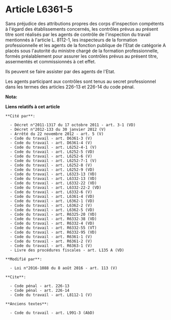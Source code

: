 # Article L6361-5

Sans préjudice des attributions propres des corps d'inspection compétents à l'égard des établissements concernés, les
contrôles prévus au présent titre sont réalisés par les agents de contrôle de l'inspection du travail mentionnés à l'article
L. 8112-1, les inspecteurs de la formation professionnelle et les agents de la fonction publique de l'Etat de catégorie A
placés sous l'autorité du ministre chargé de la formation professionnelle, formés préalablement pour assurer les contrôles
prévus au présent titre, assermentés et commissionnés à cet effet. 

Ils peuvent se faire assister par des agents de l'Etat. 

Les agents participant aux contrôles sont tenus au secret professionnel dans les termes des articles 226-13 et 226-14 du code
pénal.

**Nota:**



**Liens relatifs à cet article**

	**Cité par**:

	  - Décret n°2011-1317 du 17 octobre 2011 - art. 3-1 (VD)
	  - Décret n°2012-133 du 30 janvier 2012 (V)
	  - Arrêté du 22 novembre 2012 - art. 5 (V)
	  - Code du travail - art. D6361-3 (V)
	  - Code du travail - art. D6361-4 (V)
	  - Code du travail - art. L6252-4-1 (V)
	  - Code du travail - art. L6252-5 (VD)
	  - Code du travail - art. L6252-6 (V)
	  - Code du travail - art. L6252-7-1 (V)
	  - Code du travail - art. L6252-8 (V)
	  - Code du travail - art. L6252-9 (VD)
	  - Code du travail - art. L6323-13 (VD)
	  - Code du travail - art. L6332-13 (VD)
	  - Code du travail - art. L6332-22 (VD)
	  - Code du travail - art. L6332-22-2 (VD)
	  - Code du travail - art. L6332-6 (V)
	  - Code du travail - art. L6361-4 (VD)
	  - Code du travail - art. L6362-1 (VD)
	  - Code du travail - art. L6362-2 (V)
	  - Code du travail - art. L6362-5 (VD)
	  - Code du travail - art. R6325-20 (VD)
	  - Code du travail - art. R6332-38 (VD)
	  - Code du travail - art. R6332-4 (VD)
	  - Code du travail - art. R6332-55 (VT)
	  - Code du travail - art. R6332-95 (VD)
	  - Code du travail - art. R6361-1 (V)
	  - Code du travail - art. R6361-2 (V)
	  - Code du travail - art. R6363-1 (V)
	  - Livre des procédures fiscales - art. L135 A (VD)

	**Modifié par**:

	  - Loi n°2016-1088 du 8 août 2016 - art. 113 (V)

	**Cite**:

	  - Code pénal - art. 226-13
	  - Code pénal - art. 226-14
	  - Code du travail - art. L8112-1 (V)

	**Anciens textes**:

	  - Code du travail - art. L991-3 (AbD)
